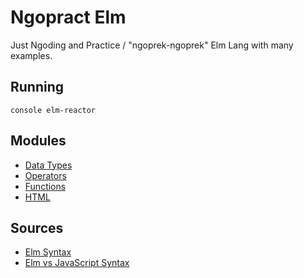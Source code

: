 # Ngopract Elm

Just Ngoding and Practice / "ngoprek-ngoprek" Elm Lang with many examples.

## Running
``console
  elm-reactor
``

## Modules

- [Data Types](src/001-data-types/data-types.md)
- [Operators](src/002-operators/operators.md)
- [Functions](src/003-functions/functions.md)
- [HTML](src/004-html/html.md)

## Sources

- [Elm Syntax](http://elm-lang.org/docs/syntax)
- [Elm vs JavaScript Syntax](http://elm-lang.org/docs/from-javascript)
